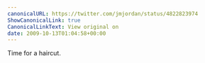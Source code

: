 ```yaml
---
canonicalURL: https://twitter.com/jmjordan/status/4822823974
ShowCanonicalLink: true
CanonicalLinkText: View original on
date: 2009-10-13T01:04:58+00:00
---
```

Time for a haircut.